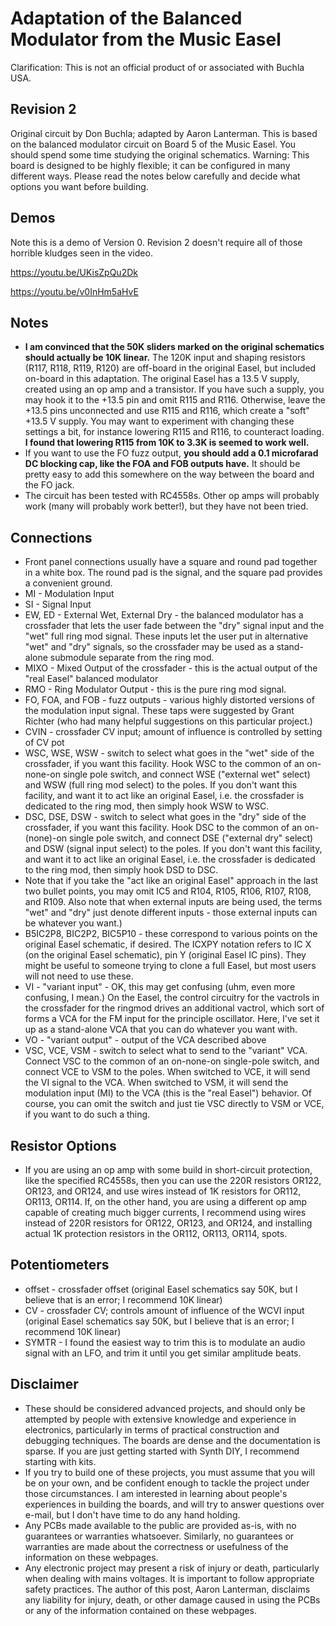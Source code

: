 
# Adaptation of the Balanced Modulator from the Music Easel

Clarification: This is not an official product of or associated with Buchla USA. 

## Revision 2
Original circuit by Don Buchla; adapted by Aaron Lanterman. This is based on the balanced modulator circuit on Board 5 of the Music Easel. You should spend some time studying the original schematics. Warning: This board is designed to be highly flexible; it can be configured in many different ways. Please read the notes below carefully and decide what options you want before building.

## Demos
Note this is a demo of Version 0. Revision 2 doesn't require all of those horrible kludges seen in the video.

https://youtu.be/UKisZpQu2Dk

https://youtu.be/v0InHm5aHvE

## Notes
* **I am convinced that the 50K sliders marked on the original schematics should actually be 10K linear.** The 120K input and shaping resistors (R117, R118, R119, R120) are off-board in the original Easel, but included on-board in this adaptation.
The original Easel has a 13.5 V supply, created using an op amp and a transistor. If you have such a supply, you may hook it to the +13.5 pin and omit R115 and R116. Otherwise, leave the +13.5 pins unconnected and use R115 and R116, which create a "soft" +13.5 V supply. You may want to experiment with changing these settings a bit, for instance lowering R115 and R116, to counteract loading. **I found that lowering R115 from 10K to 3.3K is seemed to work well.**
* If you want to use the FO fuzz output, **you should add a 0.1 microfarad DC blocking cap, like the FOA and FOB outputs have.** It should be pretty easy to add this somewhere on the way between the board and the FO jack.
* The circuit has been tested with RC4558s. Other op amps will probably work (many will probably work better!), but they have not been tried.

## Connections
* Front panel connections usually have a square and round pad together in a white box. The round pad is the signal, and the square pad provides a convenient ground.
* MI - Modulation Input
* SI - Signal Input
* EW, ED - External Wet, External Dry - the balanced modulator has a crossfader that lets the user fade between the "dry" signal input and the "wet" full ring mod signal. These inputs let the user put in alternative "wet" and "dry" signals, so the crossfader may be used as a stand-alone submodule separate from the ring mod.
* MIXO - Mixed Output of the crossfader - this is the actual output of the "real Easel" balanced modulator
* RMO - Ring Modulator Output - this is the pure ring mod signal.
* FO, FOA, and FOB - fuzz outputs - various highly distorted versions of the modulation input signal. These taps were suggested by Grant Richter (who had many helpful suggestions on this particular project.)
* CVIN - crossfader CV input; amount of influence is controlled by setting of CV pot
* WSC, WSE, WSW - switch to select what goes in the "wet" side of the crossfader, if you want this facility. Hook WSC to the common of an on-none-on single pole switch, and connect WSE ("external wet" select) and WSW (full ring mod select) to the poles. If you don't want this facility, and want it to act like an original Easel, i.e. the crossfader is dedicated to the ring mod, then simply hook WSW to WSC.
* DSC, DSE, DSW - switch to select what goes in the "dry" side of the crossfader, if you want this facility. Hook DSC to the common of an on-(none)-on single pole switch, and connect DSE ("external dry" select) and DSW (signal input select) to the poles. If you don't want this facility, and want it to act like an original Easel, i.e. the crossfader is dedicated to the ring mod, then simply hook DSD to DSC.
* Note that if you take the "act like an original Easel" approach in the last two bullet points, you may omit IC5 and R104, R105, R106, R107, R108, and R109. Also note that when external inputs are being used, the terms "wet" and "dry" just denote different inputs - those external inputs can be whatever you want.)
* B5IC2P8, BIC2P2, BIC5P10 - these correspond to various points on the original Easel schematic, if desired. The ICXPY notation refers to IC X (on the original Easel schematic), pin Y (original Easel IC pins). They might be useful to someone trying to clone a full Easel, but most users will not need to use these.
* VI - "variant input" - OK, this may get confusing (uhm, even more confusing, I mean.) On the Easel, the control circuitry for the vactrols in the crossfader for the ringmod drives an additional vactrol, which sort of forms a VCA for the FM input for the principle oscillator. Here, I've set it up as a stand-alone VCA that you can do whatever you want with.
* VO - "variant output" - output of the VCA described above
* VSC, VCE, VSM - switch to select what to send to the "variant" VCA. Connect VSC to the common of an on-none-on single-pole switch, and connect VCE to VSM to the poles. When switched to VCE, it will send the VI signal to the VCA. When switched to VSM, it will send the modulation input (MI) to the VCA (this is the "real Easel") behavior. Of course, you can omit the switch and just tie VSC directly to VSM or VCE, if you want to do such a thing.

## Resistor Options
* If you are using an op amp with some build in short-circuit protection, like the specified RC4558s, then you can use the 220R resistors OR122, OR123, and OR124, and use wires instead of 1K resistors for OR112, OR113, OR114. If, on the other hand, you are using a different op amp capable of creating much bigger currents, I recommend using wires instead of 220R resistors for OR122, OR123, and OR124, and installing actual 1K protection resistors in the OR112, OR113, OR114, spots.

## Potentiometers
* offset - crossfader offset (original Easel schematics say 50K, but I believe that is an error; I recommend 10K linear)
* CV - crossfader CV; controls amount of influence of the WCVI input (original Easel schematics say 50K, but I believe that is an error; I recommend 10K linear)
* SYMTR - I found the easiest way to trim this is to modulate an audio signal with an LFO, and trim it until you get similar amplitude beats.

## Disclaimer
* These should be considered advanced projects, and should only be attempted by people with extensive knowledge and experience in electronics, particularly in terms of practical construction and debugging techniques. The boards are dense and the documentation is sparse. If you are just getting started with Synth DIY, I recommend starting with kits.
* If you try to build one of these projects, you must assume that you will be on your own, and be confident enough to tackle the project under those circumstances. I am interested in learning about people's experiences in building the boards, and will try to answer questions over e-mail, but I don't have time to do any hand holding.
* Any PCBs made available to the public are provided as-is, with no guarantees or warranties whatsoever. Similarly, no guarantees or warranties are made about the correctness or usefulness of the information on these webpages.
* Any electronic project may present a risk of injury or death, particularly when dealing with mains voltages. It is important to follow appropriate safety practices. The author of this post, Aaron Lanterman, disclaims any liability for injury, death, or other damage caused in using the PCBs or any of the information contained on these webpages.
